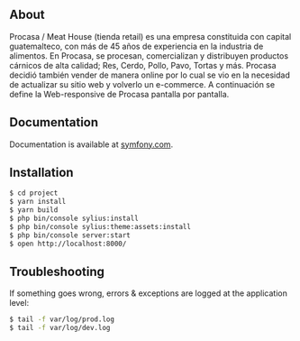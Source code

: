 
About
-----

Procasa / Meat House (tienda retail) es una empresa constituida con capital guatemalteco, con más de 45 años de experiencia en la industria de alimentos. En Procasa, se procesan, comercializan y distribuyen productos cárnicos de alta calidad; Res, Cerdo, Pollo, Pavo, Tortas y más. Procasa decidió también vender de manera online por lo cual se vio en la necesidad de actualizar su sitio web y volverlo un e-commerce. A continuación se define la Web-responsive de Procasa pantalla por pantalla.

Documentation
-------------

Documentation is available at [symfony.com](http://symfony.com).

Installation
------------

```bash
$ cd project
$ yarn install
$ yarn build
$ php bin/console sylius:install
$ php bin/console sylius:theme:assets:install
$ php bin/console server:start
$ open http://localhost:8000/
```

Troubleshooting
---------------

If something goes wrong, errors & exceptions are logged at the application level:

```bash
$ tail -f var/log/prod.log
$ tail -f var/log/dev.log
```
